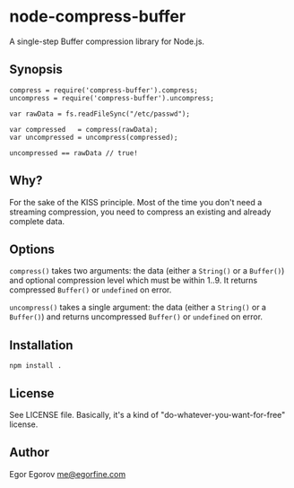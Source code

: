 # node-compress-buffer 

A single-step Buffer compression library for Node.js.

## Synopsis

	compress = require('compress-buffer').compress;
	uncompress = require('compress-buffer').uncompress;
	
	var rawData = fs.readFileSync("/etc/passwd");

	var compressed   = compress(rawData);
	var uncompressed = uncompress(compressed);

	uncompressed == rawData // true!

## Why? 

For the sake of the KISS principle. Most of the time you don't need a streaming compression, you need to compress an existing and already complete data. 

## Options 

<code>compress()</code> takes two arguments: the data (either a <code>String()</code> or a <code>Buffer()</code>) and optional compression level which must be within 1..9. It returns compressed <code>Buffer()</code> or <code>undefined</code> on error.

<code>uncompress()</code> takes a single argument: the data (either a <code>String()</code> or a <code>Buffer()</code>) and returns uncompressed <code>Buffer()</code> or <code>undefined</code> on error.

## Installation

	npm install .

## License

See LICENSE file. Basically, it's a kind of "do-whatever-you-want-for-free" license.

## Author

Egor Egorov <me@egorfine.com>

